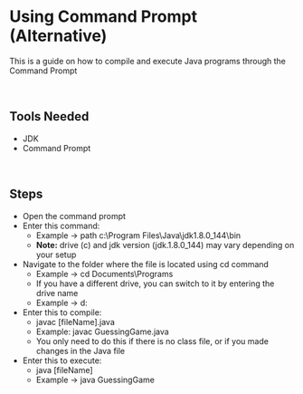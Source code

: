 # Using Command Prompt (Alternative)
This is a guide on how to compile and execute Java programs through the Command Prompt

<br>

## Tools Needed
- JDK
- Command Prompt

<br>

## Steps
- Open the command prompt
- Enter this command:
  - Example -> path c:\Program Files\Java\jdk1.8.0_144\bin
  - <b>Note:</b> drive (c) and jdk version (jdk.1.8.0_144) may vary depending on your setup
- Navigate to the folder where the file is located using cd command
  - Example -> cd Documents\Programs
  - If you have a different drive, you can switch to it by entering the drive name
  - Example -> d:
- Enter this to compile:
  - javac [fileName].java
  - Example: javac GuessingGame.java
  - You only need to do this if there is no class file, or if you made changes in the Java file
- Enter this to execute:
  - java [fileName]
  - Example -> java GuessingGame
